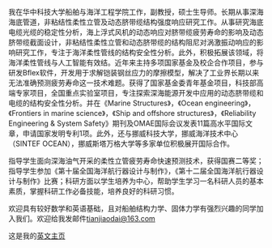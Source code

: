 我在华中科技大学船舶与海洋工程学院工作，副教授，硕士生导师。长期从事深海海底管道，非粘结性柔性立管及动态脐带缆结构强度响应研究工作。从事研究海底电缆光缆的稳定性分析，海上浮式风机的动态响应对脐带缆疲劳寿命的影响及动态脐带缆截面设计，非粘结性柔性立管和动态脐带缆的结构阻尼对涡激振动响应的影响研究工作，专注于海洋柔性管线的结构安全性分析。此外，积极拓展该领域，将海洋柔性管线与人工智能有效结。近年来主持多项国家基金及校企合作项目，参与研发Bflex软件，开发用于求解铠装钢丝应力的摩擦模型，解决了工业界长期以来无法准确预测疲劳寿命这一技术难题。获得了国家基金委青年基金项目，科技部高端专家项目，全国重点实验室项目，专注探索深海能源开发中应用的动态脐带缆和电缆的结构安全性分析。并在《Marine Structures》，《Ocean engineering》，《Frontiers in marine science》，《Ship and offshore structures》，《Reliability Engineering & System Safety》期刊及OMAE国际会议发表11篇高水平国际文章，申请国家发明专利1项。此外，还与挪威科技大学，挪威海洋技术中心（SINTEF OCEAN），挪威斯塔万格大学等多家单位积极展开国际合作。

指导学生面向深海油气开采的柔性立管疲劳寿命快速预测技术，获得国赛二等奖；指导学生参加《第十届全国海洋航行器设计与制作》，《第十二届全国海洋航行器设计与制作》比赛；科研方面以学生培养为中心，帮助学生学习一名科研人员的基本素质，掌握科研工作必备技能，培养良好的科研习惯。

欢迎具有较好数学和英语基础，且对船舶结构力学、固体力学有强烈兴趣的同学加入我们。欢迎给我发邮件[tianjiaodai@163.com](tianjiaodai@163.com)

这是我的[英文主页](https://TianjiaoDai369.github.io/)
